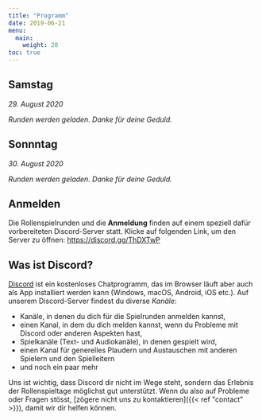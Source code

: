 ```yaml
---
title: "Programm"
date: 2019-06-21
menu:
  main:
    weight: 20
toc: true
---
```


## Samstag

_29. August 2020_

<div class="c-calendar saturday u-bleed-out c-rounds">
  <em>Runden werden geladen. Danke für deine Geduld.</em>
</div>

## Sonnntag

_30. August 2020_

<div class="c-calendar sunday u-bleed-out c-rounds">
  <em>Runden werden geladen. Danke für deine Geduld.</em>
</div>

## Anmelden

Die Rollenspielrunden und die **Anmeldung** finden auf einem speziell dafür vorbereiteten Discord-Server statt. Klicke auf folgenden Link, um den Server zu öffnen: https://discord.gg/ThDXTwP

## Was ist Discord?

[Discord](https://discord.com/) ist ein kostenloses Chatprogramm, das im Browser läuft aber auch als App installiert werden kann (Windows, macOS, Android, iOS etc.). Auf unserem Discord-Server findest du diverse *Kanäle*:

* Kanäle, in denen du dich für die Spielrunden anmelden kannst,
* einen Kanal, in dem du dich melden kannst, wenn du Probleme mit Discord oder anderen Aspekten hast,
* Spielkanäle (Text- und Audiokanäle), in denen gespielt wird,
* einen Kanal für generelles Plaudern und Austauschen mit anderen Spielern und den Spielleitern
* und noch ein paar mehr

Uns ist wichtig, dass Discord dir nicht im Wege steht, sondern das Erlebnis der Rollenspieltage möglichst gut unterstützt. Wenn du also auf Probleme oder Fragen stösst, [zögere nicht uns zu kontaktieren]({{< ref "contact" >}}), damit wir dir helfen können.

<script src="/scripts/cal-model.js"></script>
<script src="/scripts/cal-view.js"></script>
